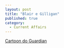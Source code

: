 ```yaml
---
layout: post
title: "Blair e Gilligan"
published: true
category:
  - Current Affairs
---
```

<p><a href="http://www.guardian.co.uk/cartoons/stevebell/0,7371,1047964,00.html">Cartoon do Guardian</a></p>

